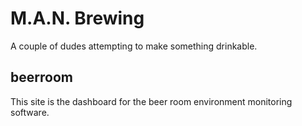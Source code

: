 # M.A.N. Brewing
A couple of dudes attempting to make something drinkable.

## beerroom
This site is the dashboard for the beer room environment monitoring software.